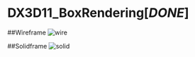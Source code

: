 # DX3D11_BoxRendering[*DONE*]

##Wireframe
![wire](https://cloud.githubusercontent.com/assets/13383741/20699033/69af3c28-b648-11e6-858f-d597ee8bc7db.PNG)

##Solidframe
![solid](https://cloud.githubusercontent.com/assets/13383741/20699041/729b2a22-b648-11e6-9493-e2e914df0cd5.PNG)

